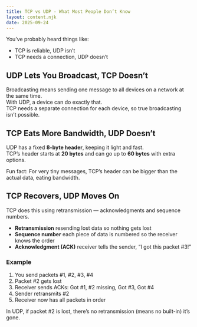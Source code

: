```yaml
---
title: TCP vs UDP - What Most People Don’t Know
layout: content.njk
date: 2025-09-24
---
```


You’ve probably heard things like:  
- TCP is reliable, UDP isn’t  
- TCP needs a connection, UDP doesn’t  


## UDP Lets You Broadcast, TCP Doesn’t
Broadcasting means sending one message to all devices on a network at the same time.  
With UDP, a device can do exactly that.  
TCP needs a separate connection for each device, so true broadcasting isn’t possible.


## TCP Eats More Bandwidth, UDP Doesn’t
UDP has a fixed **8-byte header**, keeping it light and fast.  
TCP’s header starts at **20 bytes** and can go up to **60 bytes** with extra options.  

Fun fact: For very tiny messages, TCP’s header can be bigger than the actual data, eating bandwidth.

## TCP Recovers, UDP Moves On
TCP does this using retransmission — acknowledgments and sequence numbers.

- **Retransmission** resending lost data so nothing gets lost  
- **Sequence number** each piece of data is numbered so the receiver knows the order  
- **Acknowledgment (ACK)** receiver tells the sender, “I got this packet #3!”  

### Example
1. You send packets #1, #2, #3, #4  
2. Packet #2 gets lost  
3. Receiver sends ACKs: Got #1, #2 missing, Got #3, Got #4  
4. Sender retransmits #2  
5. Receiver now has all packets in order  

In UDP, if packet #2 is lost,
there’s no retransmission (means no built-in) it’s gone.
